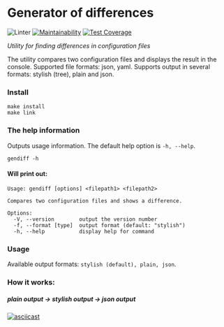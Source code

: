# Generator of differences
![Linter](https://github.com/SmorodinaVik/frontend-project-lvl2/workflows/Linter/badge.svg)
[![Maintainability](https://api.codeclimate.com/v1/badges/a41b4dc424e4849c7642/maintainability)](https://codeclimate.com/github/SmorodinaVik/gendiff/maintainability)
[![Test Coverage](https://api.codeclimate.com/v1/badges/a41b4dc424e4849c7642/test_coverage)](https://codeclimate.com/github/SmorodinaVik/gendiff/test_coverage)

*Utility for finding differences in configuration files*

The utility compares two configuration files and displays the result in the console. Supported file formats: json, yaml. Supports output in several formats: stylish (tree), plain and json.

### Install
```
make install
make link
```

### The help information
Outputs usage information. The default help option is `-h, --help`.
```
gendiff -h
```
#### Will print out:
```
Usage: gendiff [options] <filepath1> <filepath2>

Compares two configuration files and shows a difference.

Options:
  -V, --version        output the version number
  -f, --format [type]  output format (default: "stylish")
  -h, --help           display help for command
 ```
 ### Usage
 Available output formats: `stylish (default), plain, json`.
 
### How it works:
##### plain output -> stylish output -> json output

[![asciicast](https://asciinema.org/a/N29Rl4PGLe1EeGu4235KBkqOM.svg)](https://asciinema.org/a/N29Rl4PGLe1EeGu4235KBkqOM)
